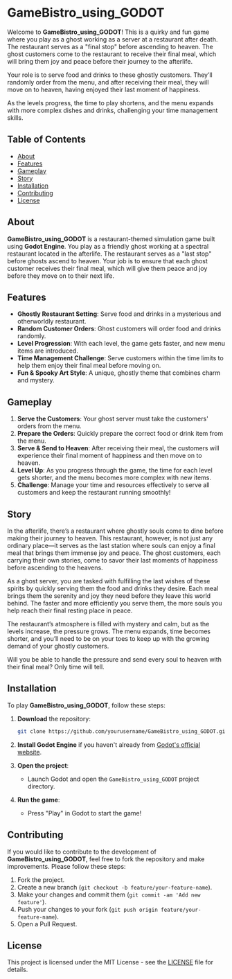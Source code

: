 # GameBistro_using_GODOT

Welcome to **GameBistro_using_GODOT**! This is a quirky and fun game where you play as a ghost working as a server at a restaurant after death. The restaurant serves as a "final stop" before ascending to heaven. The ghost customers come to the restaurant to receive their final meal, which will bring them joy and peace before their journey to the afterlife.

Your role is to serve food and drinks to these ghostly customers. They’ll randomly order from the menu, and after receiving their meal, they will move on to heaven, having enjoyed their last moment of happiness.

As the levels progress, the time to play shortens, and the menu expands with more complex dishes and drinks, challenging your time management skills.

## Table of Contents
- [About](#about)
- [Features](#features)
- [Gameplay](#gameplay)
- [Story](#story)
- [Installation](#installation)
- [Contributing](#contributing)
- [License](#license)

## About

**GameBistro_using_GODOT** is a restaurant-themed simulation game built using **Godot Engine**. You play as a friendly ghost working at a spectral restaurant located in the afterlife. The restaurant serves as a "last stop" before ghosts ascend to heaven. Your job is to ensure that each ghost customer receives their final meal, which will give them peace and joy before they move on to their next life.

## Features
- **Ghostly Restaurant Setting**: Serve food and drinks in a mysterious and otherworldly restaurant.
- **Random Customer Orders**: Ghost customers will order food and drinks randomly.
- **Level Progression**: With each level, the game gets faster, and new menu items are introduced.
- **Time Management Challenge**: Serve customers within the time limits to help them enjoy their final meal before moving on.
- **Fun & Spooky Art Style**: A unique, ghostly theme that combines charm and mystery.

## Gameplay

1. **Serve the Customers**: Your ghost server must take the customers' orders from the menu.
2. **Prepare the Orders**: Quickly prepare the correct food or drink item from the menu.
3. **Serve & Send to Heaven**: After receiving their meal, the customers will experience their final moment of happiness and then move on to heaven.
4. **Level Up**: As you progress through the game, the time for each level gets shorter, and the menu becomes more complex with new items.
5. **Challenge**: Manage your time and resources effectively to serve all customers and keep the restaurant running smoothly!

## Story

In the afterlife, there’s a restaurant where ghostly souls come to dine before making their journey to heaven. This restaurant, however, is not just any ordinary place—it serves as the last station where souls can enjoy a final meal that brings them immense joy and peace. The ghost customers, each carrying their own stories, come to savor their last moments of happiness before ascending to the heavens.

As a ghost server, you are tasked with fulfilling the last wishes of these spirits by quickly serving them the food and drinks they desire. Each meal brings them the serenity and joy they need before they leave this world behind. The faster and more efficiently you serve them, the more souls you help reach their final resting place in peace.

The restaurant’s atmosphere is filled with mystery and calm, but as the levels increase, the pressure grows. The menu expands, time becomes shorter, and you’ll need to be on your toes to keep up with the growing demand of your ghostly customers.

Will you be able to handle the pressure and send every soul to heaven with their final meal? Only time will tell.

## Installation

To play **GameBistro_using_GODOT**, follow these steps:

1. **Download** the repository:
   ```bash
   git clone https://github.com/yourusername/GameBistro_using_GODOT.git
   ```

2. **Install Godot Engine** if you haven't already from [Godot's official website](https://godotengine.org/download).

3. **Open the project**:
   - Launch Godot and open the `GameBistro_using_GODOT` project directory.

4. **Run the game**:
   - Press "Play" in Godot to start the game!

## Contributing

If you would like to contribute to the development of **GameBistro_using_GODOT**, feel free to fork the repository and make improvements. Please follow these steps:

1. Fork the project.
2. Create a new branch (`git checkout -b feature/your-feature-name`).
3. Make your changes and commit them (`git commit -am 'Add new feature'`).
4. Push your changes to your fork (`git push origin feature/your-feature-name`).
5. Open a Pull Request.

## License

This project is licensed under the MIT License - see the [LICENSE](LICENSE) file for details.
